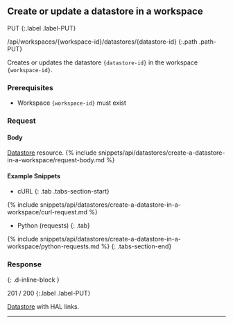 ## Create or update a datastore in a workspace

PUT
{:.label .label-PUT}

/api/workspaces/{workspace-id}/datastores/{datastore-id}
{:.path .path-PUT}

Creates or updates the datastore `{datastore-id}` in the workspace `{workspace-id}`.

### Prerequisites
- Workspace `{workspace-id}` must exist

### Request
#### Body
[Datastore](#datastore) resource.
{% include snippets/api/datastores/create-a-datastore-in-a-workspace/request-body.md %}

#### Example Snippets
- cURL
{: .tab .tabs-section-start}

{% include snippets/api/datastores/create-a-datastore-in-a-workspace/curl-request.md %}

- Python (requests)
{: .tab}

{% include snippets/api/datastores/create-a-datastore-in-a-workspace/python-requests.md %}
{: .tabs-section-end}

### Response
{: .d-inline-block }

201 / 200
{:.label .label-PUT}

[Datastore](#datastore) with HAL links.

---
